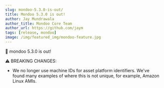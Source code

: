 ```yaml
---
slug: mondoo-5.3.0-is-out/
title: Mondoo 5.3.0 is out!
author: Jay Mundrawala
author_title: Mondoo Core Team
author_url: https://github.com/jaym
tags: [release, mondoo]
image: /img/featured_img/mondoo-feature.jpg
---
```


🥳 mondoo 5.3.0 is out!

⚠️ BREAKING CHANGES:

- We no longer use machine IDs for asset platform identifiers. We've found many examples of
  where this is not unique, for example, Amazon Linux AMIs.
